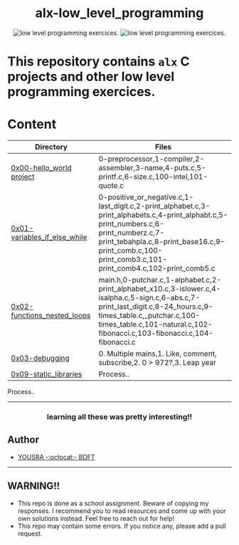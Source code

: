 
<h1 align="center">  
alx-low_level_programming
</h1>
<p align="center">
  <img src="https://i.imgur.com/Y0ZCbfN.png" width="auto" alt="low level programming exercices."> <img src="https://i.imgur.com/Y0ZCbfN.png" width="auto" alt="low level programming exercices.">
</p>


# This repository contains `alx` C projects and other low level programming exercices.



# Content
Directory | Files
--------- | -----
[0x00-hello_world project](./0x00-hello_world) | 0-preprocessor,1-compiler,2-assembler,3-name,4-puts.c,5-printf.c,6-size.c,100-intel,101-quote.c
[0x01-variables_if_else_while](./0x01-variables_if_else_while) | 0-positive_or_negative.c,1-last_digit.c,2-print_alphabet.c,3-print_alphabets.c,4-print_alphabt.c,5-print_numbers.c,6-print_numberz.c,7-print_tebahpla.c,8-print_base16.c,9-print_comb.c,100-print_comb3.c,101-print_comb4.c,102-print_comb5.c
[0x02-functions_nested_loops](./0x02-functions_nested_loops) | main.h,0-putchar.c,1-alphabet.c,2-print_alphabet_x10.c,3-islower.c,4-isalpha.c,5-sign.c,6-abs.c,7-print_last_digit.c,8-24_hours.c,9-times_table.c,_putchar.c,100-times_table.c,101-natural.c,102-fibonacci.c,103-fibonacci.c,104-fibonacci.c
[0x03-debugging](./0x03-debugging) | 0. Multiple mains,1. Like, comment, subscribe,2. 0 > 972?,3. Leap year
[0x09-static_libraries]()| Process..
Process..



  ***
  
 <h3 align="center"> 
 learning all these was pretty interesting!!
 </h1>


## Author 
+ [YOUSRA -:octocat:- BDFT](https://linktr.ee/bdftyousra)

---

## WARNING!!
- This repo is done as a school assignment. Beware of copying my responses. I recommend you  to read resources and come up with your own solutions instead. Feel free to reach out for help!
- This repo may contain some errors. If you notice any, please add a pull request.



